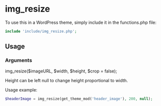 # img_resize

To use this in a WordPress theme, simply include it in the functions.php file:

```PHP
include 'include/img_resize.php';
```

## Usage

### Arguments

img_resize($imageURL, $width, $height, $crop = false);

Height can be left null to change height proportional to width.

Usage example:

```PHP
$headerImage = img_resize(get_theme_mod('header_image'), 200, null);
```
